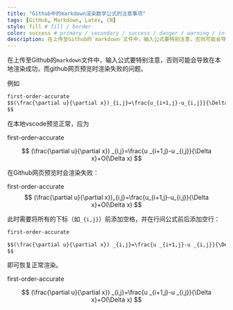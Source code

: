 ```yaml
---
title: "Github中的markdown渲染数学公式的注意事项"
tags: [GitHub, Markdown, Latex, CN]
style: fill # fill / border
color: success # primary / secondary / success / danger / warning / info / light / dark
description: 在上传至Github的`markdown`文件中，输入公式要特别注意，否则可能会导致在本地渲染成功，而github网页预览时渲染失败的问题。
---
```


在上传至Github的`markdown`文件中，输入公式要特别注意，否则可能会导致在本地渲染成功，而github网页预览时渲染失败的问题。

例如

```markdown
first-order-accurate
$$(\frac{\partial u}{\partial x})_{i,j}=\frac{u_{i+1,j}-u_{i,j}}{\Delta x}+O(\Delta x)
$$
```

在本地vscode预览正常，应为

first-order-accurate

$$
(\frac{\partial u}{\partial x}) _{i,j}=\frac{u _{i+1,j}-u _{i,j}}{\Delta x}+O(\Delta x)
$$

在Github网页预览时会渲染失败：

first-order-accurate
$$
(\frac{\partial u}{\partial x})_{i,j}=\frac{u_{i+1,j}-u_{i,j}}{\Delta x}+O(\Delta x)
$$

此时需要将所有的下标（如`_{i,j}`）前添加空格，并在行间公式前后添加空行：

```markdown
first-order-accurate

$$(\frac{\partial u}{\partial x}) _{i,j}=\frac{u _{i+1,j}-u _{i,j}}{\Delta x}+O(\Delta x)
$$

```

即可恢复正常渲染。

first-order-accurate

$$
(\frac{\partial u}{\partial x}) _{i,j}=\frac{u _{i+1,j}-u _{i,j}}{\Delta x}+O(\Delta x)
$$
